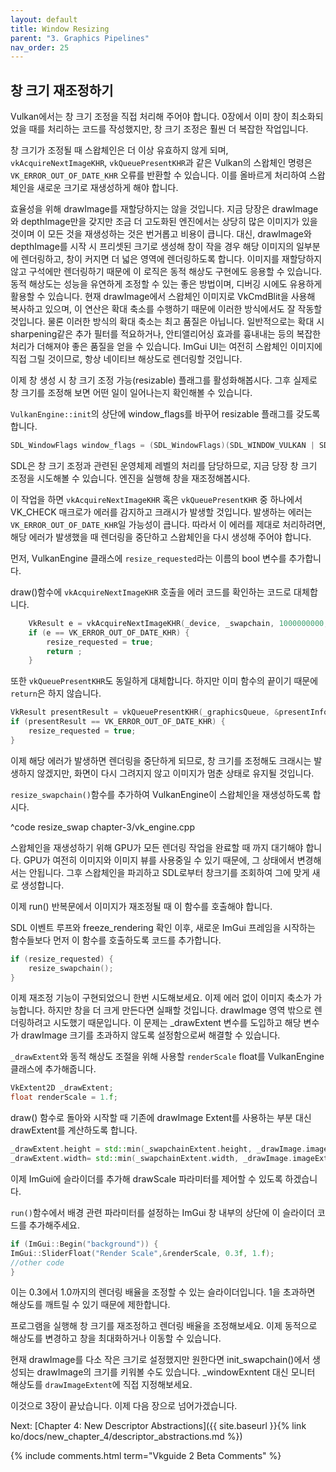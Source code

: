 ```yaml
---
layout: default
title: Window Resizing
parent: "3. Graphics Pipelines"
nav_order: 25
---
```


## 창 크기 재조정하기
Vulkan에서는 창 크기 조정을 직접 처리해 주어야 합니다. 0장에서 이미 창이 최소화되었을 때를 처리하는 코드를 작성했지만, 창 크기 조정은 훨씬 더 복잡한 작업입니다. 

창 크기가 조정될 때 스왑체인은 더 이상 유효하지 않게 되며, `vkAcquireNextImageKHR`, `vkQueuePresentKHR`과 같은 Vulkan의 스왑체인 명령은 `VK_ERROR_OUT_OF_DATE_KHR` 오류를 반환할 수 있습니다. 이를 올바르게 처리하여 스왑체인을 새로운 크기로 재생성하게 해야 합니다.

효율성을 위해 drawImage를 재할당하지는 않을 것입니다. 지금 당장은 drawImage와 depthImage만을 갖지만 조금 더 고도화된 엔진에서는 상당히 많은 이미지가 있을 것이며 이 모든 것을 재생성하는 것은 번거롭고 비용이 큽니다. 대신, drawImage와 depthImage를 시작 시 프리셋된 크기로 생성해 창이 작을 경우 해당 이미지의 일부분에 렌더링하고, 창이 커지면 더 넓은 영역에 렌더링하도록 합니다. 이미지를 재할당하지 않고 구석에만 렌더링하기 때문에 이 로직은 동적 해상도 구현에도 응용할 수 있습니다. 동적 해상도는 성능을 유연하게 조정할 수 있는 좋은 방법이며, 디버깅 시에도 유용하게 활용할 수 있습니다. 현재 drawImage에서 스왑체인 이미지로 VkCmdBlit을 사용해 복사하고 있으며, 이 연산은 확대 축소를 수행하기 때문에 이러한 방식에서도 잘 작동할 것입니다. 물론 이러한 방식의 확대 축소는 최고 품질은 아닙니다. 일반적으로는 확대 시 sharpening같은 추가 필터를 적요하거나, 안티앨리어싱 효과를 흉내내는 등의 복잡한 처리가 더해져야 좋은 품질을 얻을 수 있습니다. ImGui UI는 여전히 스왑체인 이미지에 직접 그릴 것이므로, 항상 네이티브 해상도로 렌더링할 것입니다.

이제 창 생성 시 창 크기 조정 가능(resizable) 플래그를 활성화해봅시다. 그후 실제로 창 크기를 조정해 보면 어떤 일이 일어나는지 확인해볼 수 있습니다.

`VulkanEngine::init`의 상단에 window_flags를 바꾸어 resizable 플래그를 갖도록 합니다.

```cpp
SDL_WindowFlags window_flags = (SDL_WindowFlags)(SDL_WINDOW_VULKAN | SDL_WINDOW_RESIZABLE);
```
SDL은 창 크기 조정과 관련된 운영체제 레벨의 처리를 담당하므로, 지금 당장 창 크기 조정을 시도해볼 수 있습니다. 엔진을 실행해 창을 재조정해봅시다.

이 작업을 하면 `vkAcquireNextImageKHR` 혹은 `vkQueuePresentKHR` 중 하나에서 VK_CHECK 매크로가 에러를 감지하고 크래시가 발생할 것입니다. 발생하는 에러는 `VK_ERROR_OUT_OF_DATE_KHR`일 가능성이 큽니다. 따라서 이 에러를 제대로 처리하려면, 해당 에러가 발생했을 때 렌더링을 중단하고 스왑체인을 다시 생성해 주어야 합니다.

먼저, VulkanEngine 클래스에 `resize_requested`라는 이름의 bool 변수를 추가합니다.

draw()함수에 `vkAcquireNextImageKHR` 호출을 에러 코드를 확인하는 코드로 대체합니다.

```cpp
	VkResult e = vkAcquireNextImageKHR(_device, _swapchain, 1000000000, get_current_frame()._swapchainSemaphore, nullptr, &swapchainImageIndex);
	if (e == VK_ERROR_OUT_OF_DATE_KHR) {
        resize_requested = true;       
		return ;
	}
```

또한 `vkQueuePresentKHR`도 동일하게 대체합니다. 하지만 이미 함수의 끝이기 때문에 `return`은 하지 않습니다.
```cpp
VkResult presentResult = vkQueuePresentKHR(_graphicsQueue, &presentInfo);
if (presentResult == VK_ERROR_OUT_OF_DATE_KHR) {
    resize_requested = true;
}
```

이제 해당 에러가 발생하면 렌더링을 중단하게 되므로, 창 크기를 조정해도 크래시는 발생하지 않겠지만, 화면이 다시 그려지지 않고 이미지가 멈춘 상태로 유지될 것입니다.

`resize_swapchain()`함수를 추가하여 VulkanEngine이 스왑체인을 재생성하도록 합시다.

^code resize_swap chapter-3/vk_engine.cpp

스왑체인을 재생성하기 위해 GPU가 모든 렌더링 작업을 완료할 때 까지 대기해야 합니다. GPU가 여전히 이미지와 이미지 뷰를 사용중일 수 있기 때문에, 그 상태에서 변경해서는 안됩니다. 그후 스왑체인을 파괴하고 SDL로부터 창크기를 조회하여 그에 맞게 새로 생성합니다.

이제 run() 반복문에서 이미지가 재조정될 때 이 함수를 호출해야 합니다.

SDL 이벤트 루프와 freeze_rendering 확인 이후, 새로운 ImGui 프레임을 시작하는 함수들보다 먼저 이 함수를 호출하도록 코드를 추가합니다. 
```cpp
if (resize_requested) {
	resize_swapchain();
}
```

이제 재조정 기능이 구현되었으니 한번 시도해보세요. 이제 에러 없이 이미지 축소가 가능합니다. 하지만 창을 더 크게 만든다면 실패할 것입니다. drawImage 영역 밖으로 렌더링하려고 시도했기 때문입니다. 이 문제는 _drawExtent 변수를 도입하고 해당 변수가 drawImage 크기를 초과하지 않도록 설정함으로써 해결할 수 있습니다.

`_drawExtent`와 동적 해상도 조절을 위해 사용할 `renderScale` float를 VulkanEngine 클래스에 추가해줍니다.

```cpp
VkExtent2D _drawExtent;
float renderScale = 1.f;
```

draw() 함수로 돌아와 시작할 때 기존에 drawImage Extent를 사용하는 부분 대신 drawExtent를 계산하도록 합니다.

```cpp
_drawExtent.height = std::min(_swapchainExtent.height, _drawImage.imageExtent.height) * renderScale;
_drawExtent.width= std::min(_swapchainExtent.width, _drawImage.imageExtent.width) * renderScale;
```

이제 ImGui에 슬라이더를 추가해 drawScale 파라미터를 제어할 수 있도록 하겠습니다.

`run()`함수에서 배경 관련 파라미터를 설정하는 ImGui 창 내부의 상단에 이 슬라이더 코드를 추가해주세요.

```cpp
if (ImGui::Begin("background")) {
ImGui::SliderFloat("Render Scale",&renderScale, 0.3f, 1.f);
//other code
}
```

이는 0.3에서 1.0까지의 렌더링 배율을 조정할 수 있는 슬라이더입니다. 1을 초과하면 해상도를 깨트릴 수 있기 때문에 제한합니다.

프로그램을 실행해 창 크기를 재조정하고 렌더링 배율을 조정해보세요. 이제 동적으로 해상도를 변경하고 창을 최대화하거나 이동할 수 있습니다.

현재 drawImage를 다소 작은 크기로 설정했지만 원한다면 init_swapchain()에서 생성되는 drawImage의 크기를 키워볼 수도 있습니다. _windowExntent 대신 모니터 해상도를 `drawImageExtent`에 직접 지정해보세요.

이것으로 3장이 끝났습니다. 이제 다음 장으로 넘어가겠습니다.

Next: [Chapter 4: New Descriptor Abstractions]({{ site.baseurl }}{% link ko/docs/new_chapter_4/descriptor_abstractions.md %})

{% include comments.html term="Vkguide 2 Beta Comments" %}